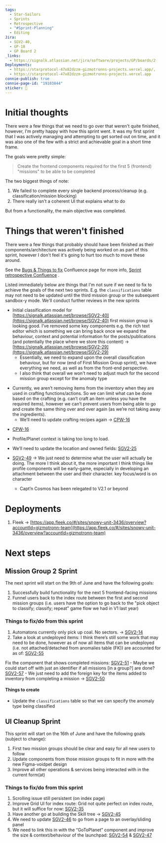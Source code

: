 ```yaml
---
tags:
  - Star-Sailors
  - Sprints
  - Retrospective
  - "#Sprint-Planning"
  - Editing
Jira:
  - SGV2-40,
  - GP-18
  - GP Board 2
_links:
  - https://signalk.atlassian.net/jira/software/projects/GP/boards/2
Deployments:
  - https://starprotocol-47x82dzzm-gizmotronns-projects.vercel.app/,
  - https://starprotocol-47x82dzzm-gizmotronns-projects.vercel.app
connie-publish: true
connie-page-id: "19103844"
sticker: 🔦
---
```

# Initial thoughts
There were a few things that we need to go over that weren't quite finished, however, I'm pretty happy with how this sprint went. It was my first sprint that I was actively managing and attempting to get sorted out on time, and it was also one of the few with a strict and achievable goal in a short time frame.

The goals were pretty simple:
> Create the frontend components required for the first 5 (frontend) "missions" to be able to be completed

The two biggest things of note:
1. We failed to complete every single backend process/cleanup (e.g. classification/mission blocking)
2. There really isn't a coherent UI that explains what to do

But from a functionality, the main objective was completed.

# Things that weren't finished
There were a few things that probably should have been finished as their components/architecture was actively being worked on as part of this sprint, however I don't feel it's going to hurt too much to move these around.

See the [Bugs & Things to fix](https://signalk.atlassian.net/wiki/spaces/SSV/pages/edit-v2/1769476) Confluence page for more info, [Sprint retrospective Confluence](https://signalk.atlassian.net/wiki/pages/viewpage.action?pageId=19136529) .

Listed immediately below are things that I'm not sure if we need to fix to achieve the goals of the next two sprints. E.g. the `classifications` table may not need to be updated until the third mission group or the subsequent sandbox-y mode. We'll conduct further reviews in the new sprints

- Initial classification model for [https://signalk.atlassian.net/browse/SGV2-40](https://signalk.atlassian.net/browse/SGV2-40) first mission group is looking good. I’ve removed some key components e.g. the rich text editor which is something we can bring back once we expand the behaviour, context and potential information for the posts/publications (and potentially the place where we store this content) → [https://signalk.atlassian.net/browse/SGV2-29](https://signalk.atlassian.net/browse/SGV2-29)
    - Essentially, we need to expand upon the overall classification behaviour, but for now (end of First Mission Group sprint), we have everything we need, as well as from the front-end perspective.
    - I also think that overall we won't need to adjust much for the second mission group except for the anomaly type

* Currently, we aren’t removing items from the inventory when they are used in crafting functions/actions. So we can limit what can be done based on the crafting (e.g. can’t craft an item unless you have the required items), however we can’t prevent users from being able to go and create the same thing over and over again (as we’re not taking away the ingredients).
	* We’ll need to update crafting recipes again → [CPW-16](https://signalk.atlassian.net/browse/CPW-16)

- [CPW-16](https://signalk.atlassian.net/browse/CPW-16) 
* Profile/Planet context is taking too long to load.
- We’ll need to update the location and owned fields: [SGV2-25](https://signalk.atlassian.net/browse/SGV2-25) 

- [SGV2-49](https://signalk.atlassian.net/browse/SGV2-49) → We just need to determine what the user will actually be doing. The more I think about it, the more important I think things like profile components will be early-game, especially in developing an attachment between the user and their character. key focus/word is on character
    - Capt’n Cosmos has been relegated to V2.1 or beyond



# Deployments

1. Fleek → [https://app.fleek.co/#/sites/snowy-unit-3436/overview?accountId=gizmotronn-team](https://app.fleek.co/#/sites/snowy-unit-3436/overview?accountId=gizmotronn-team)

# Next steps
## Mission Group 2 Sprint
The next sprint will start on the 9th of June and have the following goals:
1. Successfully build functionality for the next 5 frontend-facing missions
2. Funnel users back to the index route between the first and second mission groups (i.e. users have the option to go back to the "pick object to classify; classify; repeat" game flow we had in V1 last year)

### Things to fix/do from this sprint
1. Automatons currently only pick up coal. No sectors. → [SGV2-14](https://signalk.atlassian.net/browse/SGV2-14) 
2. Take a look at undeployed items: I think there’s still some work that may need to be done, however as of now all items that can be undeployed (i.e. not attached/detached from anomalies table (FK)) are accounted for as of: [SGV2-55](https://signalk.atlassian.net/jira/software/projects/SGV2/boards/8?selectedIssue=SGV2-55)

Fix the component that shows completed missions: [SGV2-51](https://signalk.atlassian.net/jira/software/projects/SGV2/boards/8?selectedIssue=SGV2-51)
    - Maybe we could start off with just an identifier if all missions [in a group?] are done? [SGV2-57](https://signalk.atlassian.net/jira/software/projects/SGV2/boards/8?selectedIssue=SGV2-57)
    -  We just need to add the foreign key for the items added to inventory from completing a mission → [SGV2-50](https://signalk.atlassian.net/browse/SGV2-50)

#### Things to create
* Update the `classifications` table so that we can specify the anomaly type being classified

## UI Cleanup Sprint
This sprint will start on the 16th of June and have the following goals (subject to change):
1. First two mission groups should be clear and easy for all new users to follow
2. Update components from those mission groups to fit in more with the new Figma-voidpet design
3. Improve all other operations & services being interacted with in the current form(at)

### Things to fix/do from this sprint
1. Scrolling issue still persistent (on index page)
2. Improve Grid UI for index route: Grid not quite perfect on index route, but it will suffice for now: [SGV2-35](https://signalk.atlassian.net/browse/SGV2-35) 
3. Have another go at building the Skill tree → [SGV2-45](https://signalk.atlassian.net/jira/software/projects/SGV2/boards/8?selectedIssue=SGV2-45)
4. We need to update [SGV2-46](https://signalk.atlassian.net/jira/software/projects/SGV2/boards/8?selectedIssue=SGV2-46) to go from a page to an overlay/sliding panel
5. We need to link this in with the “GoToPlanet” component and improve the size & context/behaviour of the launchpad: [SGV2-54](https://signalk.atlassian.net/browse/SGV2-54) & [SGV2-47](https://signalk.atlassian.net/browse/SGV2-47) 